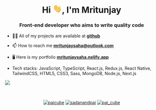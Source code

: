 <h1 align="center">Hi <img src="https://raw.githubusercontent.com/ABSphreak/ABSphreak/master/gifs/Hi.gif" width="30px">, I'm Mritunjay</h1>
<h3 align="center">Front-end developer who aims to write quality code</h3>

- 👨‍💻 All of my projects are available at **[github](https//github.com/mritunjaysaha)**

- 📫 How to reach me **mritunjaysaha@outlook.com**

- 🖥 Here is my portfolio **[mritunjaysaha.nelify.app](https://mritunjaysaha.netlify.app)**

- Tech stacks: JavaScript, TypeScript, React.js, Redux.js, React Native, TailwindCSS, HTML5, CSS3, Sass, MongoDB, Node.js, Next.js

[![](https://visitcount.itsvg.in/api?id=mritunjaysaha&label=Profile%20Views&color=3&icon=1&pretty=false)](https://visitcount.itsvg.in)
<!--
<p align="center">
  <a align="center" href="https://wakatime.com/@edd4a2b7-e277-4565-956e-848103e4bb9b"><img src="https://wakatime.com/badge/user/edd4a2b7-e277-4565-956e-848103e4bb9b.svg" alt="Total time coded since Jun 1 2020" /></a>
</p>
-->
<!--
<p align="center">
  <a>
  <img align="center" src="https://github-readme-stats.vercel.app/api/wakatime?username=mritunjay&layout=compact&theme=tokyonight&hide=glsl,python" alt="language stats"/>
  </a> 
  
  <a>
  <img align="center" src="https://github-readme-stats.vercel.app/api?username=mritunjaysaha&count_private=true&show_icons=true&theme=tokyonight" alt="github stats"/>
  </a>
</p>
-->

<br/>
<p align="center">
  <a href="https://twitter.com/mritunjay__saha" target="blank"><img align="center" src="https://cdn.jsdelivr.net/npm/simple-icons@3.0.1/icons/twitter.svg" alt="paicube" height="20" width="20" /></a>
  <a href="https://linkedin.com/in/mritunjaysaha" target="blank"><img align="center" src="https://cdn.jsdelivr.net/npm/simple-icons@3.0.1/icons/linkedin.svg" alt="sadanandpai" height="20" width="20" /></a>
  <a href="https://dev.to/mritunjaysaha" target="blank"><img align="center" src="https://media.dev.to/cdn-cgi/image/quality=100/https://dev-to-uploads.s3.amazonaws.com/uploads/logos/resized_logo_UQww2soKuUsjaOGNB38o.png" alt="pai_cube" height="20" width="20" style="" /></a>
</p>

<!--
**mritunjaysaha/mritunjaysaha** is a ✨ _special_ ✨ repository because its `README.md` (this file) appears on your GitHub profile.

Here are some ideas to get you started:

- 🔭 I’m currently working on ...
- 🌱 I’m currently learning ...
- 👯 I’m looking to collaborate on ...
- 🤔 I’m looking for help with ...
- 💬 Ask me about ...
- 📫 How to reach me: ...
- 😄 Pronouns: ...
- ⚡ Fun fact: ...
-->
